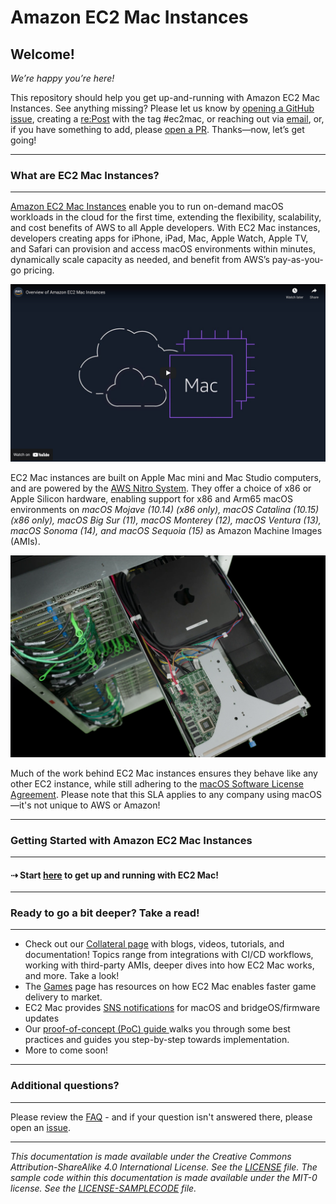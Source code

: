 # Amazon EC2 Mac Instances

## **Welcome!**

*We’re happy you’re here!* 

This repository should help you get up-and-running with Amazon EC2 Mac Instances. See anything missing? Please let us know by [opening a GitHub issue](https://github.com/aws-samples/amazon-ec2-mac-getting-started/issues/new/choose), creating a [re:Post](https://repost.aws/) with the tag #ec2mac, or reaching out via [email](mailto:ec2-mac-wwso@amazon.com), or, if you have something to add, please [open a PR](https://github.com/aws-samples/amazon-ec2-mac-getting-started/compare). Thanks—now, let’s get going!

---
### **What are EC2 Mac Instances?**
---

[Amazon EC2 Mac Instances](https://aws.amazon.com/mac) enable you to run on-demand macOS workloads in the cloud for the first time, extending the flexibility, scalability, and cost benefits of AWS to all Apple developers. With EC2 Mac instances, developers creating apps for iPhone, iPad, Mac, Apple Watch, Apple TV, and Safari can provision and access macOS environments within minutes, dynamically scale capacity as needed, and benefit from AWS’s pay-as-you-go pricing.

<a href="http://www.youtube.com/watch?feature=player_embedded&v=d0FulqrjHkk
" target="_blank"><img src="img/animated_explainer_preview.png" width="800"
alt="YouTube preview of animated Amazon EC2 Mac explainer video"/></a>

EC2 Mac instances are built on Apple Mac mini and Mac Studio computers, and are powered by the [AWS Nitro System](https://aws.amazon.com/ec2/nitro/). They offer a choice of x86 or Apple Silicon hardware, enabling support for x86 and Arm65 macOS environments on *macOS Mojave (10.14) (x86 only), macOS Catalina (10.15) (x86 only), macOS Big Sur (11), macOS Monterey (12), macOS Ventura (13), macOS Sonoma (14), and macOS Sequoia (15)* as Amazon Machine Images (AMIs). 

<img src="img/nitro-mac-full-image.png" width="800" alt="A Mac Mini inside a rack sled, connected to the AWS Nitro System via Thunderbolt 3">

Much of the work behind EC2 Mac instances ensures they behave like any other EC2 instance, while still adhering to the [macOS Software License Agreement](https://www.apple.com/legal/sla/). Please note that this SLA applies to any company using macOS—it's not unique to AWS or Amazon!

---
### **Getting Started with Amazon EC2 Mac Instances**
---

#### **⇢ Start [here](ec2-macos.md) to get up and running with EC2 Mac!**

---
### **Ready to go a bit deeper? Take a read!**
---

* Check out our [Collateral page](collateral.md) with blogs, videos, tutorials, and documentation! Topics range from integrations with CI/CD workflows, working with third-party AMIs, deeper dives into how EC2 Mac works, and more. Take a look!
* The [Games](games.md) page has resources on how EC2 Mac enables faster game delivery to market.
* EC2 Mac provides [SNS notifications](https://docs.aws.amazon.com/AWSEC2/latest/UserGuide/ec2-mac-instances.html#subscribe-notifications) for macOS and bridgeOS/firmware updates
* Our [proof-of-concept (PoC) guide ](https://github.com/aws-samples/amazon-ec2-mac-getting-started/blob/main/poc.md) walks you through some best practices and guides you step-by-step towards implementation.
* More to come soon!
 
---
### **Additional questions?**
---

Please review the [FAQ](faq.md) - and if your question isn't answered there, please open an [issue](https://github.com/aws-samples/amazon-ec2-mac-getting-started/issues/new/choose).

---
_This documentation is made available under the Creative Commons Attribution-ShareAlike 4.0 International License. See the [LICENSE](LICENSE) file. The sample code within this documentation is made available under the MIT-0 license. See the [LICENSE-SAMPLECODE](LICENSE-SAMPLECODE) file._

